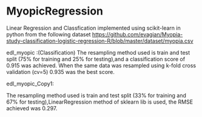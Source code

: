 # MyopicRegression
Linear Regression and Classfication implemented using scikit-learn in python 
from the following dataset https://github.com/evagian/Myopia-study-classification-logistic-regression-R/blob/master/dataset/myopia.csv

edl_myopic :(Classification)
The resampling method used is train and test split (75% for training and 25% for testing),and a classification score of 0.915 was achieved. When the same data was resampled using k-fold cross validation (cv=5) 0.935 was the best score.


edl_myopic_Copy1: 

The resampling method used is  train and test split (33% for training and 67% for testing),LinearRegression method of sklearn lib is used, the RMSE achieved was 0.297.

